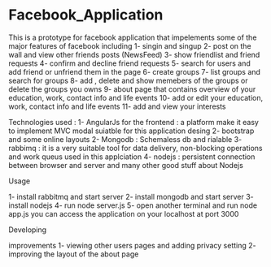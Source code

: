 # Facebook_Application

This is a prototype for facebook application that impelements some of the major features of facebook including 
1- singin and singup
2- post on the wall and view other friends posts (NewsFeed) 
3- show friendlist and friend requests
4- confirm and decline friend requests 
5- search for users and add friend or unfriend them in the page
6- create groups 
7- list groups and search for groups 
8- add , delete and show memebers of the groups or delete the groups you owns
9- about page that contains overview of your education, work, contact info and life events
10- add or edit your education, work, contact info and life events 
11- add and view your interests

Technologies used : 1- AngularJs for the frontend : a platform make it easy to implement MVC modal suiatble for this application desing 2- bootstrap and some online layouts 2- Mongodb : Schemaless db and rialable 3- rabbimq : it is a very suitable tool for data delivery, non-blocking operations and work queus used in this applciation 4- nodejs : persistent connection between browser and server and many other good stuff about Nodejs

Usage

1- install rabbitmq and start server 2- install mongodb and start server 3- install nodejs 4- run node server.js 5- open another terminal and run node app.js you can access the application on your localhost at port 3000

Developing

improvements 1- viewing other users pages and adding privacy setting 2- improving the layout of the about page
